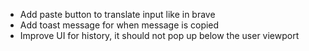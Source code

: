 - Add paste button to translate input like in brave
- Add toast message for when message is copied
- Improve UI for history, it should not pop up below the user viewport
